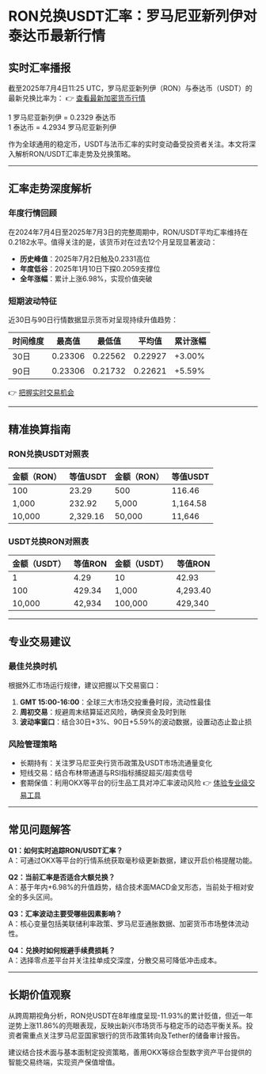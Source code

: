 # RON兑换USDT汇率：罗马尼亚新列伊对泰达币最新行情

## 实时汇率播报
截至2025年7月4日11:25 UTC，罗马尼亚新列伊（RON）与泰达币（USDT）的最新兑换比率为：
👉 [查看最新加密货币行情](https://bit.ly/okx_welcome)

1 罗马尼亚新列伊 = 0.2329 泰达币  
1 泰达币 = 4.2934 罗马尼亚新列伊  

作为全球通用的稳定币，USDT与法币汇率的实时变动备受投资者关注。本文将深入解析RON/USDT汇率走势及兑换策略。

---

## 汇率走势深度解析

### 年度行情回顾
在2024年7月4日至2025年7月3日的完整周期中，RON/USDT平均汇率维持在0.2182水平。值得关注的是，该货币对在过去12个月呈现显著波动：

- **历史峰值**：2025年7月2日触及0.2331高位
- **年度低谷**：2025年1月10日下探0.2059支撑位
- **全年涨幅**：累计上涨6.98%，实现价值突破

### 短期波动特征
近30日与90日行情数据显示货币对呈现持续升值趋势：

| 时间维度 | 最高值 | 最低值 | 平均值 | 累计涨幅 |
|---------|--------|--------|--------|---------|
| 30日    | 0.23306| 0.22562| 0.22927| +3.00%  |
| 90日    | 0.23306| 0.21732| 0.22621| +5.59%  |

👉 [把握实时交易机会](https://bit.ly/okx_welcome)

---

## 精准换算指南

### RON兑换USDT对照表
| 金额（RON） | 等值USDT | 金额（RON） | 等值USDT |
|------------|----------|------------|----------|
| 100        | 23.29    | 500        | 116.46   |
| 1,000      | 232.92   | 5,000      | 1,164.58 |
| 10,000     | 2,329.16 | 50,000     | 11,646   |

### USDT兑换RON对照表
| 金额（USDT） | 等值RON | 金额（USDT） | 等值RON |
|-------------|---------|-------------|---------|
| 1           | 4.29    | 10          | 42.93   |
| 100         | 429.34  | 1,000       | 4,293.40|
| 10,000      | 42,934  | 100,000     | 429,340 |

---

## 专业交易建议

### 最佳兑换时机
根据外汇市场运行规律，建议把握以下交易窗口：
1. **GMT 15:00-16:00**：全球三大市场交投重叠时段，流动性最佳
2. **周初交易**：规避周末结算延迟风险，确保资金及时到账
3. **波动率窗口**：结合30日+3%、90日+5.59%的波动数据，设置动态止盈止损

### 风险管理策略
- 长期持有：关注罗马尼亚央行货币政策及USDT市场流通量变化
- 短线交易：结合布林带通道与RSI指标捕捉超买/超卖信号
- 套期保值：利用OKX等平台的衍生品工具对冲汇率波动风险
👉 [体验专业级交易工具](https://bit.ly/okx_welcome)

---

## 常见问题解答

**Q1：如何实时追踪RON/USDT汇率？**  
A：可通过OKX等平台的行情系统获取毫秒级更新数据，建议开启价格提醒功能。

**Q2：当前汇率是否适合大额兑换？**  
A：基于年内+6.98%的升值趋势，结合技术面MACD金叉形态，当前处于相对安全的多头区间。

**Q3：汇率波动主要受哪些因素影响？**  
A：核心变量包括美联储利率政策、罗马尼亚通胀数据、加密货币市场整体流动性。

**Q4：兑换时如何规避手续费损耗？**  
A：选择零点差平台并关注挂单成交深度，分散交易可降低冲击成本。

---

## 长期价值观察

从跨周期视角分析，RON兑USDT在8年维度呈现-11.93%的累计贬值，但近一年逆势上涨11.86%的亮眼表现，反映出新兴市场货币与稳定币的动态平衡关系。投资者需重点关注罗马尼亚国家银行的货币政策转向及Tether的储备审计报告。

建议结合技术面与基本面制定投资策略，善用OKX等综合型数字资产平台提供的智能交易终端，实现资产保值增值。
